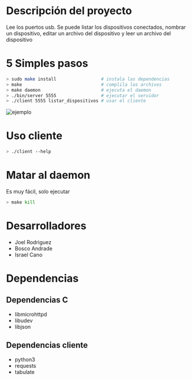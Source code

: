 <!-- errores ortograficos -->
# Descripción del proyecto
Lee los puertos usb. Se puede listar los dispositivos conectados, nombrar un dispositivo, editar un archivo del dispositivo y leer un archivo del dispositivo

# 5 Simples pasos

```sh
> sudo make install                 # instala las dependencias
> make                              # complila los archivos
> make daemon                       # ejecuta el daemon
> ./bin/server 5555                 # ejecutar el servidor
> ./client 5555 listar_dispositivos # usar el cliente
```

![ejemplo](https://i.imgur.com/e2jq62S.gifv "ejemplo")

# Uso cliente

```sh
> ./client --help

```

# Matar al daemon
Es muy fácil, solo ejecutar

```sh
> make kill
```

# Desarrolladores

* Joel Rodriguez
* Bosco Andrade
* Israel Cano

# Dependencias

## Dependencias C

* libmicrohttpd
* libudev
* libjson

## Dependencias cliente

* python3
* requests
* tabulate